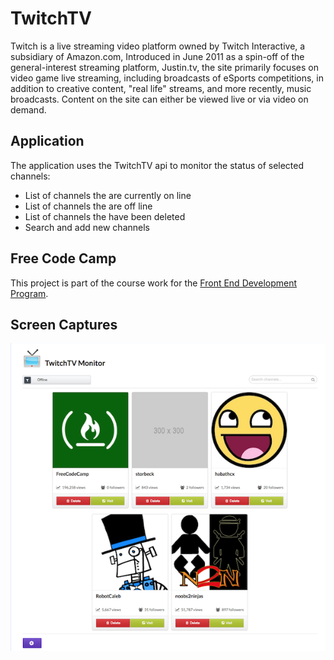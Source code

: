 # TwitchTV

Twitch is a live streaming video platform owned by Twitch Interactive, a subsidiary of Amazon.com, Introduced in June 2011 as a spin-off of the general-interest streaming platform, Justin.tv, the site primarily focuses on video game live streaming, including broadcasts of eSports competitions, in addition to creative content, "real life" streams, and more recently, music broadcasts. Content on the site can either be viewed live or via video on demand.

## Application

The application uses the TwitchTV api to monitor the status of selected channels:

- List of channels the are currently on line
- List of channels the are off line 
- List of channels the have been deleted
- Search and add new channels

## Free Code Camp

This project is part of the course work for the [Front End Development Program](https://www.freecodecamp.org/challenges/claim-your-front-end-development-certificate).

## Screen Captures

![alt text](docs/desktop.png "Desktop Image")
